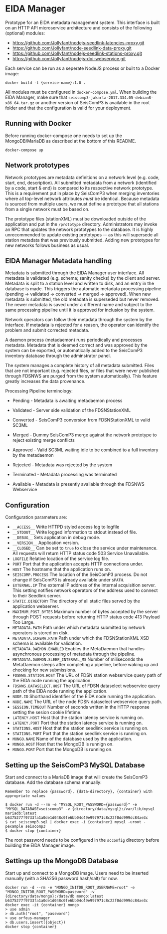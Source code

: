 # EIDA Manager

Prototype for an EIDA metadata management system. This interface is built on an HTTP API microservice architecture and consists of the following (optional) modules:

  * https://github.com/Jollyfant/nodejs-seedlink-latencies-proxy.git
  * https://github.com/Jollyfant/node-seedlink-data-proxy.git
  * https://github.com/Jollyfant/nodejs-seedlink-stations-proxy.git
  * https://github.com/Jollyfant/nodejs-doi-webservice.git

Each service can be run as a seperate NodeJS process or built to a Docker image:

    docker build -t {service-name}:1.0 .

All modules must be configured in `docker-compose.yml`. When building the EIDA Manager, make sure that `seiscomp3-jakarta-2017.334.05-debian8-x86_64.tar.gz` or another version of SeisComP3 is available in the root folder and that the configuration is valid for your deployment.

## Running with Docker

Before running docker-compose one needs to set up the MongoDB/MariaDB as described at the bottom of this README.

    docker-compose up

## Network prototypes

Network prototypes are metadata definitions on a network level (e.g. code, start, end, description). All submitted metadata from a network (identified by a code, start & end) is compared to its respective network prototype. This is a requirement put in place by SeisComP3 when merging inventories where all top-level network attributes *must* be identical. Because metadata is sourced from multiple users, we must define a prototype that all stations from a single network must be based on.

The prototype files (stationXML) must be downloaded outside of the application and put in the `/prototype` directory. Administrators may invoke an RPC that updates the network prototypes to the database. It is highly unrecommended to update existing prototypes -- as this will supersede all station metadata that was previously submitted. Adding new prototypes for new networks follows business as usual.

## EIDA Manager Metadata handling

Metadata is submitted through the EIDA Manager user interface. All metadata is validated (e.g. schema; sanity checks) by the client and server. Metadata is split to a station level and written to disk, and an entry in the database is made. This triggers the automatic metadata processing pipeline (pending -> validated -> converted -> merged -> approved). When new metadata is submitted, the old metadata is superseded but never removed. The newer metadata is saved under a different name and subject to the same processing pipeline until it is approved for inclusion by the system.

Network operators can follow their metadata through the system by the interface. If metadata is rejected for a reason, the operator can identify the problem and submit corrected metadata.

A daemon process (metadaemon) runs periodically and processes metadata. Metadata that is deemed correct and was approved by the system can be exported, or automatically added to the SeisComP3 inventory database through the adminstrator panel.

The system manages a complete history of all metadata submitted. Files that are not important (e.g. rejected files, or files that were never published through FDSNWS are purged from the system automatically). This feature greatly increases the data provenance.

Processing Pipeline terminology:

  - Pending - Metadata is awaiting metadaemon process
  - Validated - Server side validation of the FDSNStationXML
  - Converted - SeisComP3 conversion from FDSNStationXML to valid SC3ML
  - Merged - Dummy SeisComP3 merge against the network prototype to reject existing merge conflicts
  - Approved - Valid SC3ML waiting idle to be combined to a full inventory by the metadaemon

  - Rejected - Metadata was rejected by the system
  - Terminated - Metadata processing was terminated
  - Available - Metadata is presently available through the FDSNWS Webservice

## Configuration

Configuration parameters are:

  - `__ACCESS__` Write HTTPD styled access log to logfile
  - `__STDOUT__` Write logged information to stdout instead of file.
  - `__DEBUG__` Sets application in debug mode.
  - `__VERSION__` Application version.
  - `__CLOSED__` Can be set to `true` to close the service under maintenance. All requests will return HTTP status code 503 Service Unavailable.
  - `LOGFILE` Relative location of the service log file.
  - `PORT` Port that the application accepts HTTP connections under.
  - `HOST` The hostname that the application runs on.
  - `SEISCOMP.PROCESS` The location of the SeisComP3 process. Do not change if SeisComP3 is already available under `$PATH`.
  - `EXTERNAL.IP` The external IP address of the internal acquisition server. This setting notifies network operators of the address used to connect to their Seedlink server.
  - `STATIC.DIRECTORY` The directory of all static files served by the application webserver.
  - `MAXIMUM_POST_BYTES` Maximum number of bytes accepted by the server through POST requests before returning HTTP status code 413 Payload Too Large.
  - `METADATA.PATH` Path under which metadata submitted by network operators is stored on disk.
  - `METADATA.SCHEMA.PATH` Path under which the FDSNStationXML XSD schema is available for validation.
  - `METADATA.DAEMON.ENABLED` Enables the MetaDaemon that handles asynchronous processing of metadata through the pipeline.
  - `METADATA.DAEMON.SLEEP_INTERVAL_MS` Number of miliseconds the MetaDaemon sleeps after completing a pipeline, before waking up and checking for new submissions.
  - `FDSNWS.STATION.HOST` The URL of FDSN station webservice query path of the EIDA node running the application.
  - `FDSNWS.DATASELECT.HOST` The URL of FDSN dataselect webservice query path of the EIDA node running the application.
  - `NODE.ID` Shorthand identifier of the EIDA node running the application.
  - `NODE.NAME` The URL of the node FDSN dataselect webservice query path.
  - `SESSION.TIMEOUT` Number of seconds written in the HTTP response setting the sesion cookie lifetime.
  - `LATENCY.HOST` Host that the station latency service is running on.
  - `LATENCY.PORT` Port that the station latency service is running on.
  - `STATIONS.HOST` Host that the station seedlink service is running on.
  - `STATIONS.PORT` Port that the station seedlink service is running on.
  - `MONGO.NAME` Name of the database used by the application.
  - `MONGO.HOST` Host that the MongoDB is runnign on.
  - `MONGO.PORT` Port that the MongoDB is running on.

## Setting up the SeisComP3 MySQL Database

Start and connect to a MariaDB image that will create the SeisComP3 database. Add the database schema manually:

    Remember to replace {password}, {data-directory}, {container} with appropriate values

    $ docker run -d --rm -e "MYSQL_ROOT_PASSWORD={password}" -e "MYSQL_DATABASE=seiscomp3" -v {directory/data/mysql}:/var/lib/mysql mariadb:latest
    b6375277f9733fa1a0de1d048c0fe6bb04c49e997971c8c22f0dd999dc84ae3c
    $ cat seiscomp3.sql | docker exec -i {container} mysql -uroot -pexample seiscomp3
    $ docker stop {container}

The root password needs to be configured in the `scconfig` directory before building the EIDA Manager image.

## Settings up the MongoDB Database

Start up and connect to a MongoDB image. Users need to be inserted manually (with a SHA256 password hash/salt) for now.

    docker run -d --rm -e "MONGO_INITDB_ROOT_USERNAME=root" -e "MONGO_INITDB_ROOT_PASSWORD=password" -v {directory/data/mongo}:/data/db mongo:latest
    b6375277f9733fa1a0de1d048c0fe6bb04c49e997971c8c22f0dd999dc84ae3c
    docker exec -it {container} mongo
    > use admin
    > db.auth("root", "password")
    > use orfeus-manager
    > db.users.insert({object})
    docker stop {container}
